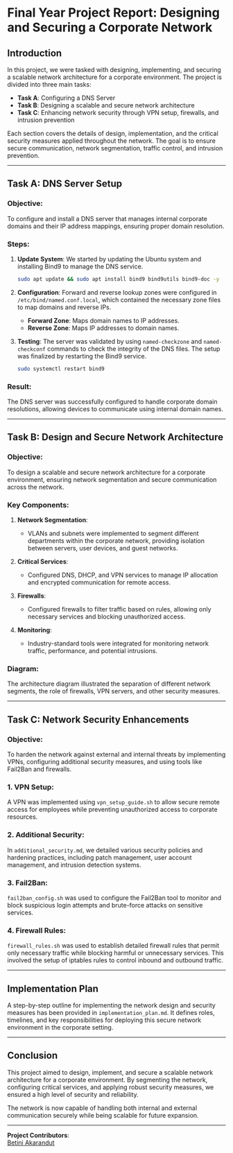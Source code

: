 
# Final Year Project Report: Designing and Securing a Corporate Network

## Introduction

In this project, we were tasked with designing, implementing, and securing a scalable network architecture for a corporate environment. The project is divided into three main tasks:

- **Task A**: Configuring a DNS Server
- **Task B**: Designing a scalable and secure network architecture
- **Task C**: Enhancing network security through VPN setup, firewalls, and intrusion prevention

Each section covers the details of design, implementation, and the critical security measures applied throughout the network. The goal is to ensure secure communication, network segmentation, traffic control, and intrusion prevention.

---

## Task A: DNS Server Setup

### Objective:
To configure and install a DNS server that manages internal corporate domains and their IP address mappings, ensuring proper domain resolution.

### Steps:
1. **Update System**:
   We started by updating the Ubuntu system and installing Bind9 to manage the DNS service.
   
   ```bash
   sudo apt update && sudo apt install bind9 bind9utils bind9-doc -y
   ```

2. **Configuration**:
   Forward and reverse lookup zones were configured in `/etc/bind/named.conf.local`, which contained the necessary zone files to map domains and reverse IPs.

   - **Forward Zone**: Maps domain names to IP addresses.
   - **Reverse Zone**: Maps IP addresses to domain names.

3. **Testing**:
   The server was validated by using `named-checkzone` and `named-checkconf` commands to check the integrity of the DNS files. The setup was finalized by restarting the Bind9 service.

   ```bash
   sudo systemctl restart bind9
   ```

### Result:
The DNS server was successfully configured to handle corporate domain resolutions, allowing devices to communicate using internal domain names.

---

## Task B: Design and Secure Network Architecture

### Objective:
To design a scalable and secure network architecture for a corporate environment, ensuring network segmentation and secure communication across the network.

### Key Components:
1. **Network Segmentation**:
   - VLANs and subnets were implemented to segment different departments within the corporate network, providing isolation between servers, user devices, and guest networks.
   
2. **Critical Services**:
   - Configured DNS, DHCP, and VPN services to manage IP allocation and encrypted communication for remote access.
   
3. **Firewalls**:
   - Configured firewalls to filter traffic based on rules, allowing only necessary services and blocking unauthorized access.

4. **Monitoring**:
   - Industry-standard tools were integrated for monitoring network traffic, performance, and potential intrusions.

### Diagram:

The architecture diagram illustrated the separation of different network segments, the role of firewalls, VPN servers, and other security measures.

---

## Task C: Network Security Enhancements

### Objective:
To harden the network against external and internal threats by implementing VPNs, configuring additional security measures, and using tools like Fail2Ban and firewalls.

### 1. **VPN Setup**:
A VPN was implemented using `vpn_setup_guide.sh` to allow secure remote access for employees while preventing unauthorized access to corporate resources.

### 2. **Additional Security**:
In `additional_security.md`, we detailed various security policies and hardening practices, including patch management, user account management, and intrusion detection systems.

### 3. **Fail2Ban**:
`fail2ban_config.sh` was used to configure the Fail2Ban tool to monitor and block suspicious login attempts and brute-force attacks on sensitive services.

### 4. **Firewall Rules**:
`firewall_rules.sh` was used to establish detailed firewall rules that permit only necessary traffic while blocking harmful or unnecessary services. This involved the setup of iptables rules to control inbound and outbound traffic.

---

## Implementation Plan

A step-by-step outline for implementing the network design and security measures has been provided in `implementation_plan.md`. It defines roles, timelines, and key responsibilities for deploying this secure network environment in the corporate setting.

---

## Conclusion

This project aimed to design, implement, and secure a scalable network architecture for a corporate environment. By segmenting the network, configuring critical services, and applying robust security measures, we ensured a high level of security and reliability.

The network is now capable of handling both internal and external communication securely while being scalable for future expansion.

---

**Project Contributors**:  
[Betini Akarandut](https://github.com/betiniakarandut)
